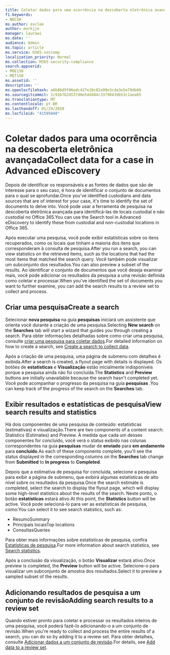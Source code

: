 ```yaml
---
title: Coletar dados para uma ocorrência na descoberta eletrônica avançada
f1.keywords:
- NOCSH
ms.author: esclee
author: markjjo
manager: laurawi
ms.date: ''
audience: Admin
ms.topic: article
ms.service: O365-seccomp
localization_priority: Normal
ms.collection: M365-security-compliance
search.appverid:
- MOE150
- MET150
ms.assetid: ''
description: ''
ms.openlocfilehash: a6b86d9f86edc427e10c02a99e3cda3e5e79db66
ms.sourcegitcommit: 1c91b7b24537d0e54d484c3379043db53c1aea65
ms.translationtype: MT
ms.contentlocale: pt-BR
ms.lasthandoff: 01/29/2020
ms.locfileid: "41595848"
---
```

# <a name="collect-data-for-a-case-in-advanced-ediscovery"></a><span data-ttu-id="01f67-102">Coletar dados para uma ocorrência na descoberta eletrônica avançada</span><span class="sxs-lookup"><span data-stu-id="01f67-102">Collect data for a case in Advanced eDiscovery</span></span>

<span data-ttu-id="01f67-103">Depois de identificar os responsáveis e as fontes de dados que são de interesse para o seu caso, é hora de identificar o conjunto de documentos para o qual se aprofundar.</span><span class="sxs-lookup"><span data-stu-id="01f67-103">Once you've identified custodians and data sources that are of interest for your case, it's time to identify the set of documents to delve into.</span></span> <span data-ttu-id="01f67-104">Você pode usar a ferramenta de pesquisa na descoberta eletrônica avançada para identificá-las de locais custodial e não custodial no Office 365.</span><span class="sxs-lookup"><span data-stu-id="01f67-104">You can use the Search tool in Advanced eDiscovery to identify these from custodial and non-custodial locations in Office 365.</span></span>

<span data-ttu-id="01f67-105">Após executar uma pesquisa, você pode exibir estatísticas sobre os itens recuperados, como os locais que tinham a maioria dos itens que corresponderam à consulta de pesquisa.</span><span class="sxs-lookup"><span data-stu-id="01f67-105">After you run a search, you can view statistics on the retrieved items, such as the locations that had the most items that matched the search query.</span></span> <span data-ttu-id="01f67-106">Você também pode visualizar um subconjunto dos resultados.</span><span class="sxs-lookup"><span data-stu-id="01f67-106">You can also preview a subset of the results.</span></span> <span data-ttu-id="01f67-107">Ao identificar o conjunto de documentos que você deseja examinar mais, você pode adicionar os resultados da pesquisa a uma revisão definida como coletar e processar.</span><span class="sxs-lookup"><span data-stu-id="01f67-107">When you've identified the set of documents you want to further examine, you can add the search results to a review set to collect and process.</span></span>

## <a name="create-a-search"></a><span data-ttu-id="01f67-108">Criar uma pesquisa</span><span class="sxs-lookup"><span data-stu-id="01f67-108">Create a search</span></span>

<span data-ttu-id="01f67-109">Selecionar **nova pesquisa** na guia **pesquisas** iniciará um assistente que orienta você durante a criação de uma pesquisa.</span><span class="sxs-lookup"><span data-stu-id="01f67-109">Selecting **New search** on the **Searches** tab will start a wizard that guides you through creating a search.</span></span> <span data-ttu-id="01f67-110">Para obter informações detalhadas sobre como criar uma pesquisa, consulte [criar uma pesquisa para coletar dados](create-search-to-collect-data.md).</span><span class="sxs-lookup"><span data-stu-id="01f67-110">For detailed information on how to create a search, see [Create a search to collect data](create-search-to-collect-data.md).</span></span>

<span data-ttu-id="01f67-111">Após a criação de uma pesquisa, uma página de submenu com detalhes é exibida.</span><span class="sxs-lookup"><span data-stu-id="01f67-111">After a search is created, a flyout page with details is displayed.</span></span> <span data-ttu-id="01f67-112">Os botões de **estatísticas** e **Visualização** estão inicialmente indisponíveis porque a pesquisa ainda não foi concluída.</span><span class="sxs-lookup"><span data-stu-id="01f67-112">The **Statistics** and **Preview** buttons are initially unavailable because the search hasn't completed yet.</span></span> <span data-ttu-id="01f67-113">Você pode acompanhar o progresso da pesquisa na guia **pesquisas** .</span><span class="sxs-lookup"><span data-stu-id="01f67-113">You can keep track of the progress of the search on the **Searches** tab.</span></span>

## <a name="view-search-results-and-statistics"></a><span data-ttu-id="01f67-114">Exibir resultados e estatísticas de pesquisa</span><span class="sxs-lookup"><span data-stu-id="01f67-114">View search results and statistics</span></span>

<span data-ttu-id="01f67-115">Há dois componentes de uma pesquisa de conteúdo: estatísticas (estimativas) e visualização.</span><span class="sxs-lookup"><span data-stu-id="01f67-115">There are two components of a content search: Statistics (Estimates) and Preview.</span></span> <span data-ttu-id="01f67-116">À medida que cada um desses componentes for concluído, você verá o status exibido nas colunas correspondentes na guia **pesquisas** mudar de **enviado** para **em andamento** para **concluído**.</span><span class="sxs-lookup"><span data-stu-id="01f67-116">As each of these components complete, you'll see the status displayed in the corresponding columns on the **Searches** tab change from **Submitted** to **In progress** to **Completed**.</span></span>

<span data-ttu-id="01f67-117">Depois que a estimativa de pesquisa for concluída, selecione a pesquisa para exibir a página de submenu, que exibirá algumas estatísticas de alto nível sobre os resultados da pesquisa.</span><span class="sxs-lookup"><span data-stu-id="01f67-117">Once the search estimate is completed, select the search to display the flyout page, which will display some high-level statistics about the results of the search.</span></span> <span data-ttu-id="01f67-118">Neste ponto, o botão **estatísticas** estará ativo.</span><span class="sxs-lookup"><span data-stu-id="01f67-118">At this point, the **Statistics** button will be active.</span></span> <span data-ttu-id="01f67-119">Você pode selecioná-lo para ver as estatísticas de pesquisa, como:</span><span class="sxs-lookup"><span data-stu-id="01f67-119">You can select it to see search statistics, such as:</span></span>

- <span data-ttu-id="01f67-120">Resumo</span><span class="sxs-lookup"><span data-stu-id="01f67-120">Summary</span></span>
- <span data-ttu-id="01f67-121">Principais locais</span><span class="sxs-lookup"><span data-stu-id="01f67-121">Top locations</span></span>
- <span data-ttu-id="01f67-122">Consultas</span><span class="sxs-lookup"><span data-stu-id="01f67-122">Queries</span></span>

<span data-ttu-id="01f67-123">Para obter mais informações sobre estatísticas de pesquisa, confira [Estatísticas de pesquisa](search-statistics.md).</span><span class="sxs-lookup"><span data-stu-id="01f67-123">For more information about search statistics, see [Search statistics](search-statistics.md).</span></span>

<span data-ttu-id="01f67-124">Após a conclusão da visualização, o botão **Visualizar** estará ativo.</span><span class="sxs-lookup"><span data-stu-id="01f67-124">Once preview is completed, the **Preview** button will be active.</span></span> <span data-ttu-id="01f67-125">Selecione-o para visualizar um subconjunto de amostra dos resultados.</span><span class="sxs-lookup"><span data-stu-id="01f67-125">Select it to preview a sampled subset of the results.</span></span>

## <a name="adding-search-results-to-a-review-set"></a><span data-ttu-id="01f67-126">Adicionando resultados de pesquisa a um conjunto de revisão</span><span class="sxs-lookup"><span data-stu-id="01f67-126">Adding search results to a review set</span></span>

<span data-ttu-id="01f67-127">Quando estiver pronto para coletar e processar os resultados inteiros de uma pesquisa, você poderá fazê-lo adicionando-o a um conjunto de revisão.</span><span class="sxs-lookup"><span data-stu-id="01f67-127">When you're ready to collect and process the entire results of a search, you can do so by adding it to a review set.</span></span> <span data-ttu-id="01f67-128">Para obter detalhes, consulte [Adicionar dados a um conjunto de revisão](add-data-to-review-set.md).</span><span class="sxs-lookup"><span data-stu-id="01f67-128">For details, see [Add data to a review set](add-data-to-review-set.md).</span></span>
